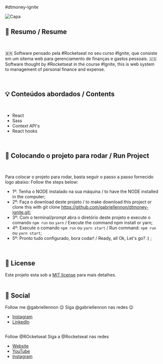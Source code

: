 #dtmoney-ignite

![Capa](https://user-images.githubusercontent.com/57332512/147776378-69c63aea-f2fd-49a9-b37d-176c26b5983f.png)

## :bookmark: Resumo / Resume
<br />

🇧🇷 Software pensado pela #Rocketseat no seu curso #Ignite, que consiste em um sitema web para gerenciamento de finanças e gastos pessoais.
🇺🇸 Software thought by #Rocketseat in the course #Ignite, this is web system to management of personal finance and expense. 

<br />

## :bulb: Conteúdos abordados / Contents
<br />

- React
- Sass
- Context API's
- React hooks

<br />

## :wrench: Colocando o projeto para rodar / Run Project
<br />

Para colocar o projeto para rodar, basta seguir o passo a passo fornecido logo abaixo:
Follow the steps below:

- 1º: Tenha o NODE instalado na sua máquina / to have the NODE installed in the computer;
- 2º: Faça o download deste projeto / to make download this project or clone this with git clone https://github.com/gabriellennon/dtmoney-ignite.git;
- 3º: Com o terminal/prompt abra o diretório deste projeto e execute o comando `npm run` ou `yarn` / Execute the command npm install or yarn;
- 4º: Execute o comando `npm run` ou `yarn start` / Run command: `npm run` ou `yarn start`;
- 5º: Pronto tudo configurado, bora codar! / Ready, all Ok, Let's go? :) ;

<br />

## :memo: License

Este projeto esta sob a [MIT license](LICENSE) para mais detalhes.
<br />
<br />

## :wave: Social

Follow me @gabriellennon :wink:
Siga @gabriellennon nas redes :wink:
<br />

- [Instagram](https://www.instagram.com/gabriellennon/?hl=pt-br)
- [LinkedIn](https://www.linkedin.com/in/gabriel-lennon-79a639169/)

<br />
Follow @ROcketseat
Siga a @Rocketseat nas redes
<br />

- [Website](https://rocketseat.com.br/)
- [YouTube](https://www.youtube.com/channel/UCSfwM5u0Kce6Cce8_S72olg)
- [Instagram](https://www.instagram.com/rocketseat_oficial/?hl=pt-br)
